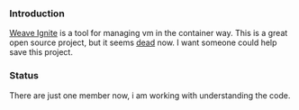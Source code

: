 ### Introduction

[Weave Ignite](https://github.com/weaveworks/ignite) is a tool for managing vm in the container way. This is a great open source project, but it seems [dead](https://github.com/weaveworks/ignite/issues/971) now. I want someone could help save this project.

### Status

There are just one member now, i am working with understanding the code.


